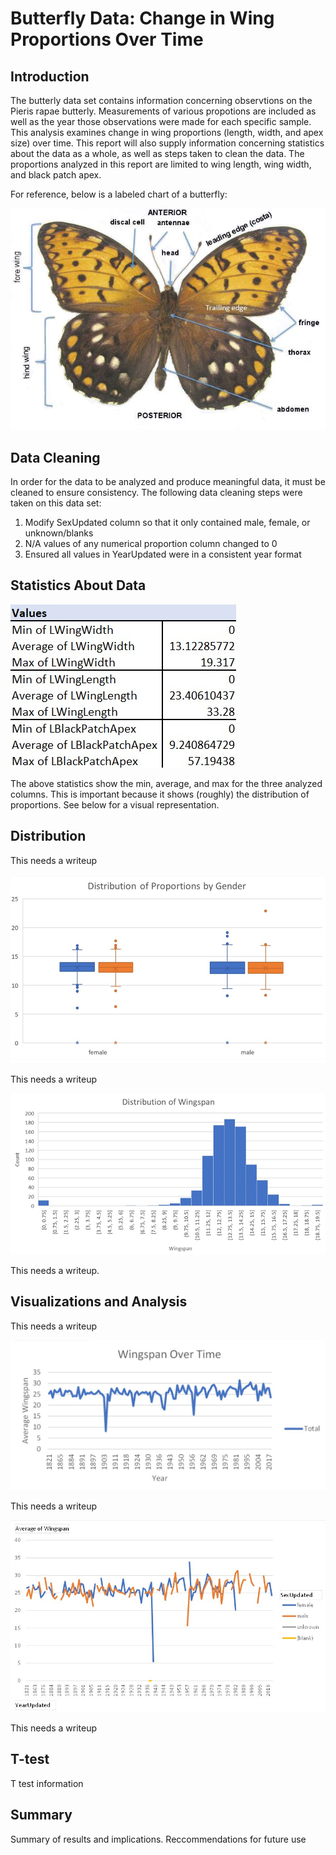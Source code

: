 # Butterfly Data: Change in Wing Proportions Over Time
## Introduction
The butterly data set contains information concerning observtions on the Pieris rapae butterly. Measurements of various propotions are included as well as the year those observations were made for each specific sample. This analysis examines change in wing proportions (length, width, and apex size) over time. This report will also supply information concerning statistics about the data as a whole, as well as steps taken to clean the data. The proportions analyzed in this report are limited to wing length, wing width, and black patch apex.

For reference, below is a labeled chart of a butterfly:

![Labeled Butterfly Chart](Visualizations/butterfly-anatomy.jpg)

## Data Cleaning
In order for the data to be analyzed and produce meaningful data, it must be cleaned to ensure consistency. The following data cleaning steps were taken on this data set: 
1. Modify SexUpdated column so that it only contained male, female, or unknown/blanks
2. N/A values of any numerical proportion column changed to 0
3. Ensured all values in YearUpdated were in a consistent year format

## Statistics About Data

![Stats about data](Visualizations/proportion_stats.jpg)

The above statistics show the min, average, and max for the three analyzed columns. This is important because it shows (roughly) the distribution of proportions. See below for a visual representation.

## Distribution
This needs a writeup

![Boxplot by gender](Visualizations/box_by_gender.jpg)

This needs a writeup

![Wingspan distribution](Visualizations/hist_wingspan.jpg)

This needs a writeup.

## Visualizations and Analysis
This needs a writeup

![Wingspan evolution over time](Visualizations/all_wingspan_overtime.jpg)

This needs a writeup

![Wingspan evolution by gender over time](Visualizations/gender_over_time.jpg)

This needs a writeup

## T-test
T test information

## Summary
Summary of results and implications. Reccommendations for future use
